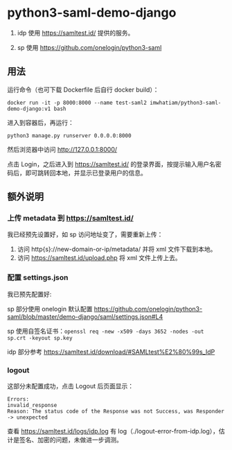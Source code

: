 # python3-saml-demo-django

1. idp 使用 https://samltest.id/ 提供的服务。

1. sp 使用 https://github.com/onelogin/python3-saml

## 用法

运行命令（也可下载 Dockerfile 后自行 docker build）：

```
docker run -it -p 8000:8000 --name test-saml2 imwhatiam/python3-saml-demo-django:v1 bash
```

进入到容器后，再运行：

```
python3 manage.py runserver 0.0.0.0:8000
```

然后浏览器中访问 http://127.0.0.1:8000/

点击 Login，之后进入到 https://samltest.id/ 的登录界面，按提示输入用户名密码后，即可跳转回本地，并显示已登录用户的信息。 

## 额外说明

### 上传 metadata 到 https://samltest.id/

我已经预先设置好，如 sp 访问地址变了，需要重新上传：

1. 访问 http{s}://new-domain-or-ip/metadata/ 并将 xml 文件下载到本地。
2. 访问 https://samltest.id/upload.php 将 xml 文件上传上去。

### 配置 settings.json

我已预先配置好:

sp 部分使用 onelogin 默认配置 https://github.com/onelogin/python3-saml/blob/master/demo-django/saml/settings.json#L4

sp 使用自签名证书：`openssl req -new -x509 -days 3652 -nodes -out sp.crt -keyout sp.key`

idp 部分参考 https://samltest.id/download/#SAMLtest%E2%80%99s_IdP

### logout

这部分未配置成功，点击 Logout 后页面显示：

```
Errors:
invalid_response
Reason: The status code of the Response was not Success, was Responder -> unexpected
```

查看 https://samltest.id/logs/idp.log 有 log（./logout-error-from-idp.log），估计是签名、加密的问题，未做进一步调测。
